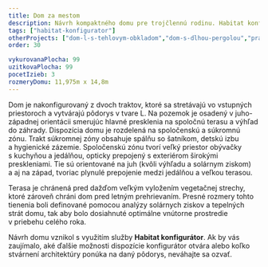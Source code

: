 ```yaml
---
title: Dom za mestom
description: Návrh kompaktného domu pre trojčlennú rodinu. Habitat konfigurátor nám umožnil jednoducho skombinovať veľkostne optimalizovaný pôdorys s elegantným zovňajškom domu. Nadštandardná výška presklenia, akcenty dreveného obkladu, plochá vegetačná strecha, tienenie a prekrytie terasy riešené v rámci hmoty architektúry – to všetko spolu tvorí moderné a zároveň útulné rodinné bývanie.
tags: ["habitat-konfigurator"]
otherProjects: ["dom-l-s-tehlovym-obkladom","dom-s-dlhou-pergolou","prakticky-dom-v-lamaci"]
order: 30

vykurovanaPlocha: 99
uzitkovaPlocha: 99
pocetIzieb: 3
rozmeryDomu: 11,975m x 14,8m
---
```


Dom je nakonfigurovaný z dvoch traktov, ktoré sa stretávajú vo vstupných priestoroch a vytvárajú pôdorys v tvare L. Na pozemok je osadený v juho-západnej orientácii smerujúc hlavné presklenia na spoločnú terasu a výhľad do záhrady. Dispozícia domu je rozdelená na spoločenskú a súkromnú zónu. Trakt súkromnej zóny obsahuje spálňu so šatníkom, detskú izbu a hygienické zázemie. Spoločenskú zónu tvorí veľký priestor obývačky s kuchyňou a jedálňou, opticky prepojený s exteriérom širokými preskleniami. Tie sú orientované na juh (kvôli výhľadu a solárnym ziskom) a aj na západ, tvoriac plynulé prepojenie medzi jedálňou a veľkou terasou.

Terasa je chránená pred dažďom veľkým vyložením vegetačnej strechy, ktoré zároveň chráni dom pred letným prehrievaním. Presné rozmery tohto tienenia boli definované pomocou analýzy solárnych ziskov a tepelných strát domu, tak aby bolo dosiahnuté optimálne vnútorne prostredie v priebehu celého roka.

Návrh domu vznikol s využitím služby <strong>Habitat konfigurátor</strong>. Ak by vás zaujímalo, aké ďalšie možnosti dispozície konfigurátor otvára alebo koľko stvárnení architektúry ponúka na daný pôdorys, neváhajte sa ozvať.

   

